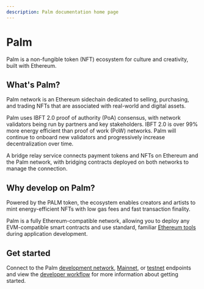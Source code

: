 ```yaml
---
description: Palm documentation home page
---
```


# Palm

Palm is a non-fungible token (NFT) ecosystem for culture and creativity, built with Ethereum.

## What's Palm?

Palm network is an Ethereum sidechain dedicated to selling, purchasing, and trading NFTs that are
associated with real-world and digital assets.

Palm uses IBFT 2.0 proof of authority (PoA) consensus, with network validators being run
by partners and key stakeholders. IBFT 2.0 is over 99% more energy efficient than proof of work
(PoW) networks. Palm will continue to onboard new validators and progressively increase
decentralization over time.

A bridge relay service connects payment tokens and NFTs on Ethereum and the Palm network, with
bridging contracts deployed on both networks to manage the connection.

## Why develop on Palm?

Powered by the PALM token, the ecosystem enables creators and artists to mint energy-efficient
NFTs with low gas fees and fast transaction finality.

Palm is a fully Ethereum-compatible network, allowing you to deploy any EVM-compatible smart
contracts and use standard, familiar [Ethereum tools] during application development.

## Get started

Connect to the Palm [development network], [Mainnet], or [testnet] endpoints and view the [developer workflow]
for more information about getting started.

<!-- links -->
[Ethereum tools]: HowTo/Supported-Tools.md
[standard ERC-721 tokens]: https://eips.ethereum.org/EIPS/eip-721
[Infura]: https://infura.io/
[development network]: Get-Started/Connect/Development.md
[Mainnet]: Get-Started/Connect/Mainnet.md
[testnet]: Get-Started/Connect/Testnet.md
[developer workflow]: HowTo/Develop/Workflow.md
